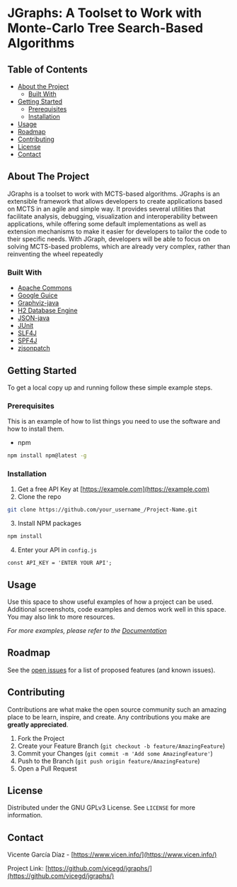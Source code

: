 # JGraphs: A Toolset to Work with Monte-Carlo Tree Search-Based Algorithms

## Table of Contents

* [About the Project](#about-the-project)
  * [Built With](#built-with)
* [Getting Started](#getting-started)
  * [Prerequisites](#prerequisites)
  * [Installation](#installation)
* [Usage](#usage)
* [Roadmap](#roadmap)
* [Contributing](#contributing)
* [License](#license)
* [Contact](#contact)

<!-- ABOUT THE PROJECT -->
## About The Project
JGraphs is a toolset to work with MCTS-based algorithms. JGraphs is an extensible framework that allows developers to create applications based on MCTS in an agile and simple way. It provides several utilities that facilitate analysis, debugging, visualization and interoperability between applications, while offering some default implementations as well as extension mechanisms to make it easier for developers to tailor the code to their specific needs. With JGraph, developers will be able to focus on solving MCTS-based problems, which are already very complex, rather than reinventing the wheel repeatedly

### Built With
* [Apache Commons](https://commons.apache.org/)
* [Google Guice](https://github.com/google/guice)
* [Graphviz-java](https://github.com/nidi3/graphviz-java)
* [H2 Database Engine](https://www.h2database.com/html/main.html)
* [JSON-java](https://github.com/stleary/JSON-java)
* [JUnit](https://junit.org/junit5/)
* [SLF4J](http://www.slf4j.org/)
* [SPF4J](https://github.com/zolyfarkas/spf4j)
* [zjsonpatch](https://github.com/flipkart-incubator/zjsonpatch)

<!-- GETTING STARTED -->
## Getting Started
To get a local copy up and running follow these simple example steps.

### Prerequisites

This is an example of how to list things you need to use the software and how to install them.
* npm
```sh
npm install npm@latest -g
```

### Installation

1. Get a free API Key at [https://example.com](https://example.com)
2. Clone the repo
```sh
git clone https://github.com/your_username_/Project-Name.git
```
3. Install NPM packages
```sh
npm install
```
4. Enter your API in `config.js`
```JS
const API_KEY = 'ENTER YOUR API';
```

<!-- USAGE EXAMPLES -->
## Usage

Use this space to show useful examples of how a project can be used. Additional screenshots, code examples and demos work well in this space. You may also link to more resources.

_For more examples, please refer to the [Documentation](https://example.com)_

<!-- ROADMAP -->
## Roadmap
See the [open issues](https://github.com/vicegd/jgraphs/issues) for a list of proposed features (and known issues).

<!-- CONTRIBUTING -->
## Contributing
Contributions are what make the open source community such an amazing place to be learn, inspire, and create. Any contributions you make are **greatly appreciated**.

1. Fork the Project
2. Create your Feature Branch (`git checkout -b feature/AmazingFeature`)
3. Commit your Changes (`git commit -m 'Add some AmazingFeature'`)
4. Push to the Branch (`git push origin feature/AmazingFeature`)
5. Open a Pull Request

<!-- LICENSE -->
## License
Distributed under the GNU GPLv3 License. See `LICENSE` for more information.

<!-- CONTACT -->
## Contact
Vicente García Díaz - [https://www.vicen.info/](https://www.vicen.info/) 

Project Link: [https://github.com/vicegd/jgraphs/](https://github.com/vicegd/jgraphs/)
